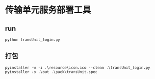 # 传输单元服务部署工具

## run
```
python transUnit_login.py
```
## 打包
```
pyinstaller -w -i .\resource\icon.ico --clean .\transUnit_login.py
pyinstaller -o .\out .\pack\transUnit.spec
```
